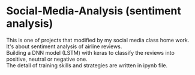 # Social-Media-Analysis (sentiment analysis)
This is one of projects that modified by my social media class home work. It's about sentiment analysis of airline reviews.  
Building a DNN model (LSTM) with keras to classify the reviews into positive, neutral or negative one.  
The detail of training skills and strategies are written in ipynb file.





